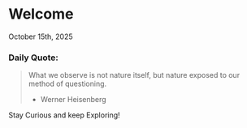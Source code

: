 # Welcome

October 15th, 2025

### Daily Quote:
> What we observe is not nature itself, but nature exposed to our method of questioning.
> 	- Werner Heisenberg

Stay Curious and keep Exploring!

